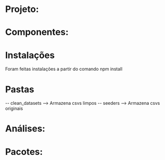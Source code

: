 
# Projeto:

# Componentes:

# Instalações
Foram feitas instalações a partir do comando npm install

# Pastas
-- clean_datasets --> Armazena csvs limpos
-- seeders --> Armazena csvs originais

# Análises:

# Pacotes:

